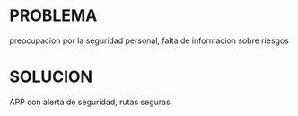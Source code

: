 # PROBLEMA 
preocupacion por la seguridad personal, falta de informacion sobre riesgos
# SOLUCION
 APP con alerta de seguridad, rutas seguras.

 